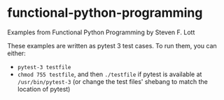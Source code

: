 # functional-python-programming
Examples from Functional Python Programming by Steven F. Lott

These examples are written as pytest 3 test cases. To run them, you can either:
- `pytest-3 testfile`
- `chmod 755 testfile`, and then `./testfile` if pytest is available at `/usr/bin/pytest-3` (or change the test files' shebang to match the location of pytest)
